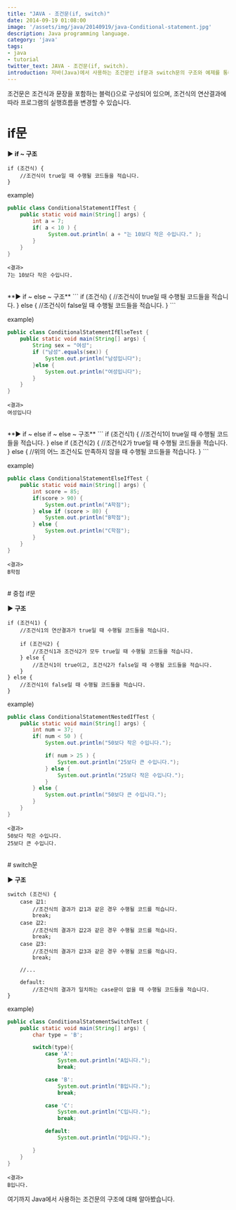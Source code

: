 ```yaml
---
title: "JAVA - 조건문(if, switch)"
date: 2014-09-19 01:08:00
image: '/assets/img/java/20140919/java-Conditional-statement.jpg'
description: Java programming language.
category: 'java'
tags:
- java
- tutorial
twitter_text: JAVA - 조건문(if, switch).
introduction: 자바(Java)에서 사용하는 조건문인 if문과 switch문의 구조와 예제를 통해 내용을 이해합니다.
---
```


조건문은 조건식과 문장을 포함하는 블럭{}으로 구성되어 있으며, 조건식의 연산결과에 따라 프로그램의 실행흐름을 변경할 수 있습니다.

# if문

**▶ if ~ 구조**
```
if (조건식) {
    //조건식이 true일 때 수행될 코드들을 적습니다.
}
```

example)

```java
public class ConditionalStatementIfTest {
	public static void main(String[] args) {
		int a = 7;
		if( a < 10 ) {
		     System.out.println( a + "는 10보다 작은 수입니다." );
		}
	}
}
```
```
<결과>
7는 10보다 작은 수입니다.
```
<br>
**▶ if ~ else ~ 구조**
```
if (조건식) {
    //조건식이 true일 때 수행될 코드들을 적습니다.
} else {
    //조건식이 false일 때 수행될 코드들을 적습니다.
}
```

example)

```java
public class ConditionalStatementIfElseTest {
	public static void main(String[] args) {
		String sex = "여성";
		if ("남성".equals(sex)) {
		    System.out.println("남성입니다");
		}else {
		    System.out.println("여성입니다");
		}
	}
}
```
```
<결과>
여성입니다
```
<br>
**▶ if ~ else if ~ else ~ 구조**
```
if (조건식1) {
    //조건식1이 true일 때 수행될 코드들을 적습니다.
} else if (조건식2) {
    //조건식2가 true일 때 수행될 코드들을 적습니다.
} else {
    //위의 어느 조건식도 만족하지 않을 때 수행될 코드들을 적습니다.
}
```

example)

```java
public class ConditionalStatementElseIfTest {
	public static void main(String[] args) {
		int score = 85;
		if(score > 90) {
		    System.out.println("A학점");
		} else if (score > 80) {
		    System.out.println("B학점");
		} else {
		    System.out.println("C학점");
		}
	}
}
```
```
<결과>
B학점
```
<br>
# 중첩 if문

**▶ 구조**
```
if (조건식1) {
    //조건식1의 연산결과가 true일 때 수행될 코드들을 적습니다.

    if (조건식2) {
        //조건식1과 조건식2가 모두 true일 때 수행될 코드들을 적습니다.
    } else {
        //조건식1이 true이고, 조건식2가 false일 때 수행될 코드들을 적습니다.
    }
} else {
    //조건식1이 false일 때 수행될 코드들을 적습니다.
}
```

example)

```java
public class ConditionalStatementNestedIfTest {
	public static void main(String[] args) {
		int num = 37;
		if( num < 50 ) {
		    System.out.println("50보다 작은 수입니다.");

		    if( num > 25 ) {
		        System.out.println("25보다 큰 수입니다.");
		    } else {
		        System.out.println("25보다 작은 수입니다.");
		    }
		} else {
		    System.out.println("50보다 큰 수입니다.");
		}
	}
}
```
```
<결과>
50보다 작은 수입니다.
25보다 큰 수입니다.
```
<br>
# switch문

**▶ 구조**
```
switch (조건식) {
    case 값1:
        //조건식의 결과가 값1과 같은 경우 수행될 코드를 적습니다.
        break;
    case 값2:
        //조건식의 결과가 값2과 같은 경우 수행될 코드를 적습니다.
        break;
    case 값3:
        //조건식의 결과가 값3과 같은 경우 수행될 코드를 적습니다.
        break;

    //...

    default:
        //조건식의 결과가 일치하는 case문이 없을 때 수행될 코드들을 적습니다.
}
```

example)

```java
public class ConditionalStatementSwitchTest {
	public static void main(String[] args) {
		char type = 'B';

		switch(type){
		    case 'A':
		        System.out.println("A입니다.");
		        break;

		    case 'B':
		        System.out.println("B입니다.");
		        break;

		    case 'C':
		        System.out.println("C입니다.");
		        break;

		    default:
		        System.out.println("D입니다.");

		}
	}
}
```
```
<결과>
B입니다.
```


여기까지 Java에서 사용하는 조건문의 구조에 대해 알아봤습니다.

